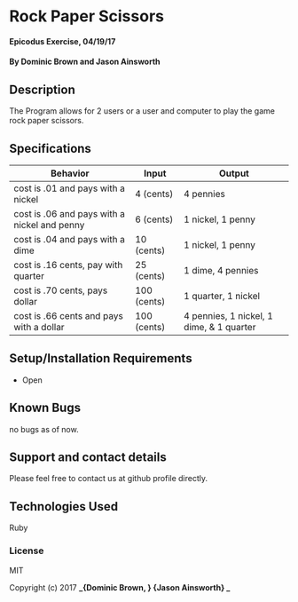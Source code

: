 # Rock Paper Scissors

#### Epicodus Exercise, 04/19/17

#### By Dominic Brown and Jason Ainsworth

## Description

The Program allows for 2 users or a user and computer to play the game rock paper scissors.

## Specifications

| Behavior | Input | Output |
|----------|-------|--------|
|cost is .01 and pays with a nickel |4 (cents)|4 pennies |
|cost is .06 and pays with a nickel and penny |6 (cents)|1 nickel, 1 penny |
|cost is .04 and pays with a dime| 10 (cents)| 1 nickel, 1 penny|
|cost is .16 cents, pay with quarter|25 (cents)|1 dime, 4 pennies|
|cost is .70 cents, pays dollar|100 (cents)| 1 quarter, 1 nickel|
|cost is .66 cents and pays with a dollar|100 (cents)|4 pennies, 1 nickel, 1 dime, & 1 quarter|

## Setup/Installation Requirements

* Open

## Known Bugs

no bugs as of now.

## Support and contact details

Please feel free to contact us at github profile directly.

## Technologies Used

Ruby

### License

MIT

Copyright (c) 2017 **_{Dominic Brown, } {Jason Ainsworth} _**
